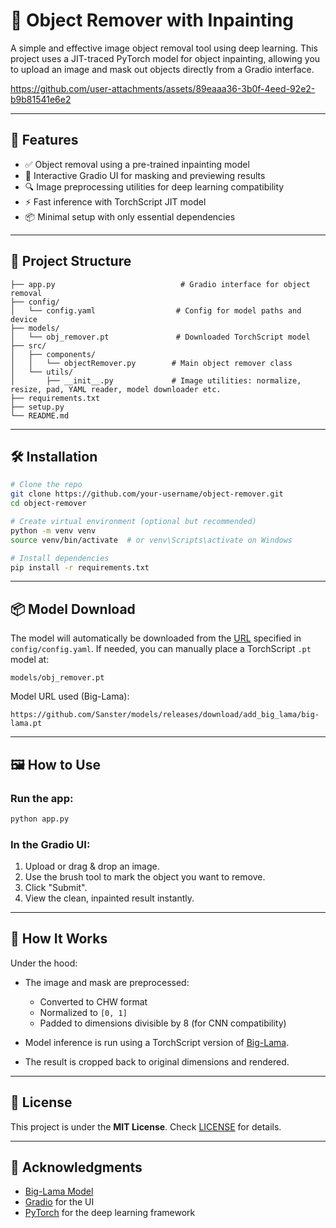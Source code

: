 # 🧼 Object Remover with Inpainting

A simple and effective image object removal tool using deep learning. This project uses a JIT-traced PyTorch model for object inpainting, allowing you to upload an image and mask out objects directly from a Gradio interface.



https://github.com/user-attachments/assets/89eaaa36-3b0f-4eed-92e2-b9b81541e6e2




---

## 🚀 Features

- ✅ Object removal using a pre-trained inpainting model
- 🎨 Interactive Gradio UI for masking and previewing results
- 🔍 Image preprocessing utilities for deep learning compatibility
- ⚡ Fast inference with TorchScript JIT model
- 📦 Minimal setup with only essential dependencies

---

## 📁 Project Structure



```
├── app.py                            # Gradio interface for object removal
├── config/
│   └── config.yaml                  # Config for model paths and device
├── models/
│   └── obj_remover.pt               # Downloaded TorchScript model
├── src/
│   ├── components/
│   │   └── objectRemover.py        # Main object remover class
│   └── utils/
│       ├── __init__.py             # Image utilities: normalize, resize, pad, YAML reader, model downloader etc.
├── requirements.txt
├── setup.py
└── README.md
```

---

## 🛠️ Installation

```bash
# Clone the repo
git clone https://github.com/your-username/object-remover.git
cd object-remover

# Create virtual environment (optional but recommended)
python -m venv venv
source venv/bin/activate  # or venv\Scripts\activate on Windows

# Install dependencies
pip install -r requirements.txt
```

---

## 📦 Model Download

The model will automatically be downloaded from the [URL](https://github.com/Sanster/models/releases/download/add_big_lama/big-lama.pt) specified in `config/config.yaml`. If needed, you can manually place a TorchScript `.pt` model at:

```
models/obj_remover.pt
```

Model URL used (Big-Lama):

```
https://github.com/Sanster/models/releases/download/add_big_lama/big-lama.pt
```

---

## 🖼️ How to Use

### Run the app:

```bash
python app.py
```

### In the Gradio UI:

1. Upload or drag & drop an image.
2. Use the brush tool to mark the object you want to remove.
3. Click "Submit".
4. View the clean, inpainted result instantly.

---

## 🧠 How It Works

Under the hood:

* The image and mask are preprocessed:

  * Converted to CHW format
  * Normalized to `[0, 1]`
  * Padded to dimensions divisible by 8 (for CNN compatibility)
* Model inference is run using a TorchScript version of [Big-Lama](https://github.com/Sanster/lama-cleaner).
* The result is cropped back to original dimensions and rendered.

---

## 📜 License

This project is under the **MIT License**. Check [LICENSE](LICENSE) for details.

---

## 🙌 Acknowledgments

* [Big-Lama Model](https://github.com/Sanster/models)
* [Gradio](https://www.gradio.app/) for the UI
* [PyTorch](https://pytorch.org/) for the deep learning framework


